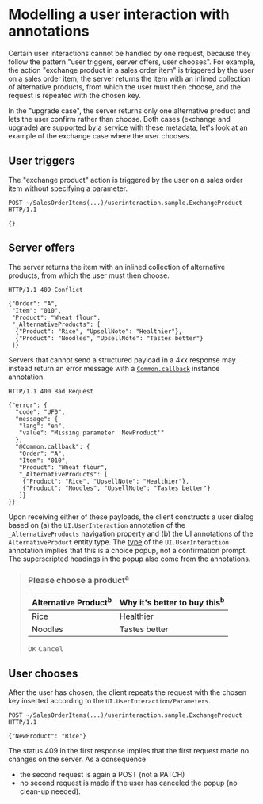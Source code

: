 # Modelling a user interaction with annotations

Certain user interactions cannot be handled by one request, because they follow the pattern "user triggers, server offers, user chooses". For example, the action "exchange product in a sales order item" is triggered by the user on a sales order item, the server returns the item with an inlined collection of alternative products, from which the user must then choose, and the request is repeated with the chosen key.

In the "upgrade case", the server returns only one alternative product and lets the user confirm rather than choose. Both cases (exchange and upgrade) are supported by a service with [these metadata](UI.UserInteraction-sample.xml), let's look at an example of the exchange case where the user chooses.

## User triggers

The "exchange product" action is triggered by the user on a sales order item without specifying a parameter.

```
POST ~/SalesOrderItems(...)/userinteraction.sample.ExchangeProduct HTTP/1.1

{}
```

## Server offers

The server returns the item with an inlined collection of alternative products, from which the user must then choose.

```
HTTP/1.1 409 Conflict

{"Order": "A",
 "Item": "010",
 "Product": "Wheat flour",
 "_AlternativeProducts": [
  {"Product": "Rice", "UpsellNote": "Healthier"},
  {"Product": "Noodles", "UpsellNote": "Tastes better"}
 ]}
```

Servers that cannot send a structured payload in a 4xx response may instead return an error message with a [`Common.callback`](../vocabularies/Common.md#callback) instance annotation.

```
HTTP/1.1 400 Bad Request

{"error": {
  "code": "UF0",
  "message": {
   "lang": "en",
   "value": "Missing parameter 'NewProduct'"
  },
  "@Common.callback": {
   "Order": "A",
   "Item": "010",
   "Product": "Wheat flour",
   "_AlternativeProducts": [
    {"Product": "Rice", "UpsellNote": "Healthier"},
    {"Product": "Noodles", "UpsellNote": "Tastes better"}
   ]}
}}
```

Upon receiving either of these payloads, the client constructs a user dialog based on (a) the `UI.UserInteraction` annotation of the `_AlternativeProducts` navigation property and (b) the UI annotations of the `AlternativeProduct` entity type. The [type](../vocabularies/UI.md#UserInteractionChooseSingle) of the `UI.UserInteraction` annotation implies that this is a choice popup, not a confirmation prompt. The superscripted headings in the popup also come from the annotations.

> ### Please choose a product<sup>a</sup>
>
> |Alternative Product<sup>b</sup>|Why it's better to buy this<sup>b</sup>|
> |-------------------------------|---------------------------------------|
> |Rice                           |Healthier                              |
> |Noodles                        |Tastes better                          |
>
> <kbd>OK</kbd> <kbd>Cancel</kbd>

## User chooses

After the user has chosen, the client repeats the request with the chosen key inserted according to the `UI.UserInteraction/Parameters`.

```
POST ~/SalesOrderItems(...)/userinteraction.sample.ExchangeProduct HTTP/1.1

{"NewProduct": "Rice"}
```

The status 409 in the first response implies that the first request made no changes on the server. As a consequence
* the second request is again a POST (not a PATCH)
* no second request is made if the user has canceled the popup (no clean-up needed).
